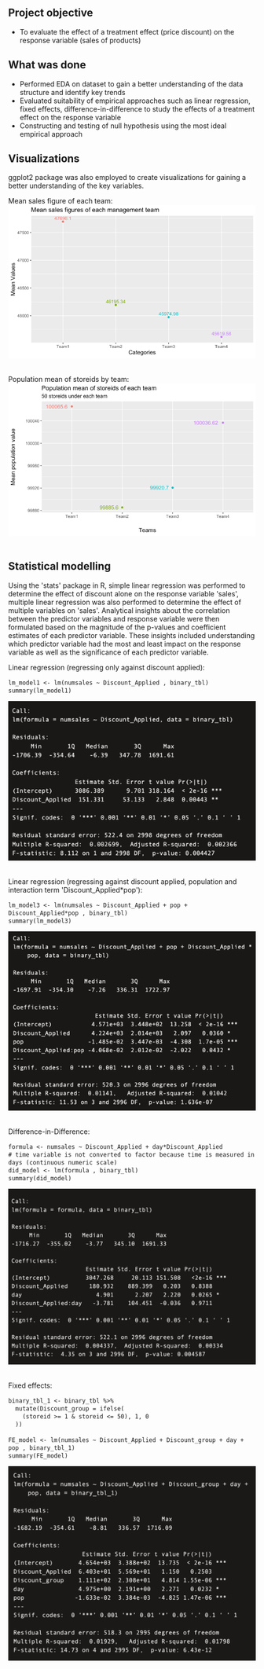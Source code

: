 ## Project objective
- To evaluate the effect of a treatment effect (price discount) on the response variable (sales of products)

## What was done
- Performed EDA on dataset to gain a better understanding of the data structure and identify key trends
- Evaluated suitability of empirical approaches such as linear regression, fixed effects, difference-in-difference to study the effects of a treatment effect on the response variable
- Constructing and testing of null hypothesis using the most ideal empirical approach

## Visualizations

ggplot2 package was also employed to create visualizations for gaining a better understanding of the key variables.

Mean sales figure of each team:
![Image 1](https://github.com/bayyangjie/Applied-Statistical-Methods-and-Causal-Analysis/blob/main/Images/Picture%202.png?raw=true) <br> <br>

Population mean of storeids by team:
![Image 2](https://github.com/bayyangjie/Applied-Statistical-Methods-and-Causal-Analysis/blob/main/Images/Picture%201.png?raw=true) <br> <br>

## Statistical modelling

Using the 'stats' package in R, simple linear regression was performed to determine the effect of discount alone on the response variable 'sales', multiple linear regression was also performed to determine the effect of multiple variables on 'sales'. Analytical insights about the correlation between the predictor variables and response variable were then formulated based on the magnitude of the p-values and coefficient estimates of each predictor variable. These insights included understanding which predictor variable had the most and least impact on the response variable as well as the significance of each predictor variable.

Linear regression (regressing only against discount applied):
```
lm_model1 <- lm(numsales ~ Discount_Applied , binary_tbl)
summary(lm_model1)
```
![Image 3](https://github.com/bayyangjie/Applied-Statistical-Methods-and-Causal-Analysis/blob/main/Images/linear%20regressoin2.png?raw=true) <br> <br>

Linear regression (regressing against discount applied, population and interaction term 'Discount_Applied*pop'):
```
lm_model3 <- lm(numsales ~ Discount_Applied + pop + Discount_Applied*pop , binary_tbl)
summary(lm_model3)
```
![Image 4](https://github.com/bayyangjie/Applied-Statistical-Methods-and-Causal-Analysis/blob/main/Images/linear%20regression1.png?raw=true) <br> <br>

Difference-in-Difference:
```
formula <- numsales ~ Discount_Applied + day*Discount_Applied
# time variable is not converted to factor because time is measured in days (continuous numeric scale)
did_model <- lm(formula , binary_tbl)
summary(did_model)
```
![Image 5](https://github.com/bayyangjie/Applied-Statistical-Methods-and-Causal-Analysis/blob/main/Images/difference-in-difference.png?raw=true) <br> <br>

Fixed effects:
```
binary_tbl_1 <- binary_tbl %>%
  mutate(Discount_group = ifelse(
    (storeid >= 1 & storeid <= 50), 1, 0
  ))

FE_model <- lm(numsales ~ Discount_Applied + Discount_group + day + pop , binary_tbl_1)
summary(FE_model)
```
![Image 6](https://github.com/bayyangjie/Applied-Statistical-Methods-and-Causal-Analysis/blob/main/Images/fe.png?raw=true)

